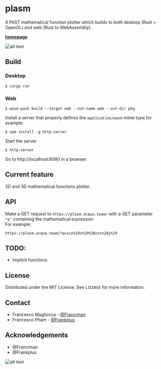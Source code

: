 # plasm
A FAST mathematical function plotter which builds to both desktop (Rust + OpenGL) and web (Rust to WebAssembly).

[**homepage**](https://plasm.acqua.team/)

![alt text]( screenshots/3dplasm.gif )

## Build
### Desktop
```console
$ cargo run
```

### Web
```console
$ wasm-pack build --target web --out-name web --out-dir pkg
```
Install a server that properly defines the `application/wasm` mime type for example:
```console
$ npm install -g http-server
```
Start the server
```console
$ http-server
``` 
Go to http://localhost:8080 in a browser.


## Current feature
2D and 3D mathematical functions plotter.

## API
Make a GET request to `https://plasm.acqua.team/` with a GET parameter `"q"` containing the mathematical expression \
For example:
```
https://plasm.acqua.team/?q=sin%28x%29%2Bcos%28y%29
```

## TODO:
- Implicit functions

## License

Distributed under the MIT License. See `LICENSE` for more information.


## Contact

- Francesco Magliocca - [@Franciman]()
- Francesco Pham - [@Frankplus](https://www.linkedin.com/in/francesco-pham-54128486/)


<!-- ACKNOWLEDGEMENTS -->
## Acknowledgements

* @Franciman
* @Frankplus


![alt text]( screenshots/3dplasm_1.gif )